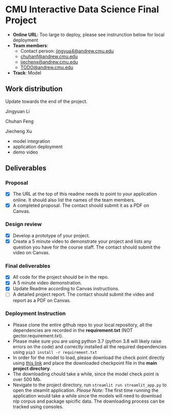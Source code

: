 # CMU Interactive Data Science Final Project

* **Online URL**: Too large to deploy, please see instrunction below for local deployment
* **Team members**:
  * Contact person: jingyua4@andrew.cmu.edu
  * chuhanf@andrew.cmu.edu
  * jiechenx@andrew.cmu.edu
  * TODO@andrew.cmu.edu
* **Track**: Model

## Work distribution

Update towards the end of the project.

Jingyuan Li

Chuhan Feng

Jiecheng Xu
- model integration
- application deployment
- demo video

## Deliverables

### Proposal

- [X] The URL at the top of this readme needs to point to your application online. It should also list the names of the team members.
- [X] A completed proposal. The contact should submit it as a PDF on Canvas.

### Design review

- [X] Develop a prototype of your project.
- [X] Create a 5 minute video to demonstrate your project and lists any question you have for the course staff. The contact should submit the video on Canvas.

### Final deliverables

- [X] All code for the project should be in the repo.
- [X] A 5 minute video demonstration.
- [X] Update Readme according to Canvas instructions.
- [ ] A detailed project report. The contact should submit the video and report as a PDF on Canvas.

### Deployment Instruction
- Please clone the entire github repo to your local repository, all the dependencies are recorded in the **requirement.txt** (NOT gector.requirement.txt).
- Please make sure you are using python 3.7 (python 3.8 will likely raise errors on the code) and correctly installed all the required dependencies using
`pip3 install -r requirement.txt`
- In order for the model to load, please download the check point directly using [this link](https://grammarly-nlp-data-public.s3.amazonaws.com/gector/roberta_1_gector.th) and place the downloaded checkpoint file in the **main project directory**.
- The downloading chould take a while, since the model check point is over 500 Mb.
- Nevigate to the project directory, run `streamlit run streamlit_app.py` to open the steamlit application. 
*Please Note:* The first time running the application would take a while since the models will need to download nlp corpus and package spicific data. The downloading process can be tracked using consoles.


